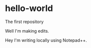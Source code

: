 # hello-world
The first repository

Well I'm  making edits.

Hey I'm writing locally using Notepad++.